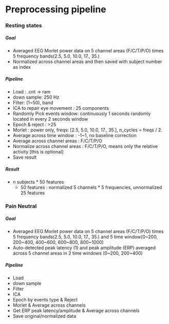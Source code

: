 # Preprocessing pipeline

### Resting states

##### Goal

- Averaged EEG Morlet power data on 5 channel areas (F/C/T/P/O) times 5 frequency bands(2.5, 5.0, 10.0, 17., 35.)
- Normalized across channel areas and then saved with subject number as index 

##### Pipeline

- Load : .cnt -> ram
- down sample: 250 Hz
- Filter: (1~50), band
- ICA to repair eye movement : 25 components
- Randomly Pick events window:  continuously 1 seconds randomly located in every 2 seconds window
- Epoch & reject : >25
- Morlet : power only,  freqs: [2.5, 5.0, 10.0, 17., 35.],  n_cycles = freqs / 2.
- Average across time window : -1~1, no baseline correction
- Average across channel areas : F/C/T/P/O
- Normalize across channel areas : F/C/T/P/O, means only the relative activity [this is optional]
- Save result

##### Result

- n subjects * 50 features
  - 50 features : normalized 5 channels * 5 frequencies, unnormalized 25 features  

### Pain Neutral

##### Goal

- Averaged EEG Morlet power data on 5 channel areas (F/C/T/P/O) times 5 frequency bands(2.5, 5.0, 10.0, 17., 35.) and 5 time window(0~200, 200~400, 400~600, 600~800, 800~1000)
- Auto-detected peak latency (1) and peak amplitude (ERP) averaged across 5 channel areas in 2 time windows (0~200, 200~400)

##### Pipeline

- Load
- down sample
- Filter
- ICA
- Epoch by events type & Reject
- Morlet & Average across channels
- Get ERP peak latency/amplitude & Average across channels
- Save original/normalized data

